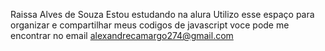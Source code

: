 Raissa Alves de Souza
Estou estudando na alura
Utilizo esse espaço para organizar e compartilhar meus codigos de javascript
voce pode me encontrar no email alexandrecamargo274@gmail.com
